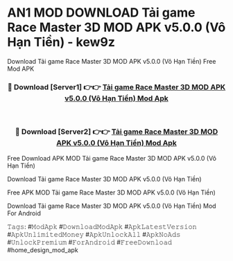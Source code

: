 # AN1 MOD DOWNLOAD Tải game Race Master 3D MOD APK v5.0.0 (Vô Hạn Tiền) - kew9z
Download Tải game Race Master 3D MOD APK v5.0.0 (Vô Hạn Tiền) Free Mod APK

<div align="center">
<h3>🔴 Download [Server1] 👉👉 <a href="https://apk-comot.site?title=Tải_game_Race_Master_3D_MOD_APK_v5.0.0_(Vô_Hạn_Tiền)">Tải game Race Master 3D MOD APK v5.0.0 (Vô Hạn Tiền) Mod Apk</a></h3><br>

<h3>🔴 Download [Server2] 👉👉 <a href="https://apk-comot.site?title=Tải_game_Race_Master_3D_MOD_APK_v5.0.0_(Vô_Hạn_Tiền)">Tải game Race Master 3D MOD APK v5.0.0 (Vô Hạn Tiền) Mod Apk</a></h3>
</div>


Free Download APK MOD Tải game Race Master 3D MOD APK v5.0.0 (Vô Hạn Tiền)

Download Tải game Race Master 3D MOD APK v5.0.0 (Vô Hạn Tiền) 

Free APK MOD Tải game Race Master 3D MOD APK v5.0.0 (Vô Hạn Tiền) 

Download Tải game Race Master 3D MOD APK v5.0.0 (Vô Hạn Tiền) Mod For Android

𝚃𝚊𝚐𝚜: #𝙼𝚘𝚍𝙰𝚙𝚔 #𝙳𝚘𝚠𝚗𝚕𝚘𝚊𝚍𝙼𝚘𝚍𝙰𝚙𝚔 #𝙰𝚙𝚔𝙻𝚊𝚝𝚎𝚜𝚝𝚅𝚎𝚛𝚜𝚒𝚘𝚗 #𝙰𝚙𝚔𝚄𝚗𝚕𝚒𝚖𝚒𝚝𝚎𝚍𝙼𝚘𝚗𝚎𝚢 #𝙰𝚙𝚔𝚄𝚗𝚕𝚘𝚌𝚔𝙰𝚕𝚕 #𝙰𝚙𝚔𝙽𝚘𝙰𝚍𝚜 #𝚄𝚗𝚕𝚘𝚌𝚔𝙿𝚛𝚎𝚖𝚒𝚞𝚖 #𝙵𝚘𝚛𝙰𝚗𝚍𝚛𝚘𝚒𝚍 #𝙵𝚛𝚎𝚎𝙳𝚘𝚠𝚗𝚕𝚘𝚊𝚍 #home_design_mod_apk